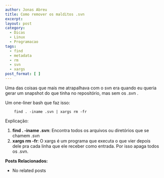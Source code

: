 ```yaml
---
author: Jonas Abreu
title: Como remover os malditos .svn
excerpt:
layout: post
category:
  - Dicas
  - Linux
  - Programacao
tags:
  - find
  - metadata
  - rm
  - svn
  - xargs
post_format: [ ]
---
```

Uma das coisas que mais me atrapalhava com o svn era quando eu queria gerar um snapshot do que tinha no repositório, mas sem os .svn .

Um one-liner bash que faz isso:

    
    	find . -iname .svn | xargs rm -fr
    

Explicação:

1.  **find . -iname .svn**: Encontra todos os arquivos ou diretórios que se chamem .svn 
2.  **xargs rm -fr**: O xargs é um programa que executa o que vier depois dele pra cada linha que ele receber como entrada. Por isso apaga todos os .svn. 

**Posts Relacionados:** 
*   No related posts

















